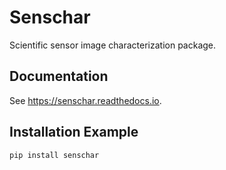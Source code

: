 # Senschar

Scientific sensor image characterization package.

## Documentation

See https://senschar.readthedocs.io.

## Installation Example

```shell
pip install senschar
```
